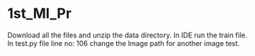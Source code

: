 # 1st_Ml_Pr

Download all the files and unzip the data directory.
In IDE run the train file.
In test.py file line no: 106 change the Image path for another image test.
